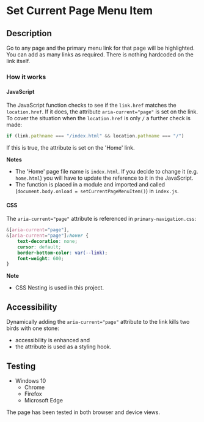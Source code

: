 # Set Current Page Menu Item

## Description

Go to any page and the primary menu link for that page will be highlighted. You can add as many links as required. There is nothing hardcoded on the link itself.

### How it works

#### JavaScript

The JavaScript function checks to see if the `link.href` matches the `location.href`. If it does, the attribute `aria-current="page"` is set on the link. To cover the situation when the `location.href` is only `/` a further check is made:

```JavaScript
if (link.pathname === "/index.html" && location.pathname === "/")
```

If this is true, the attribute is set on the 'Home' link.

**Notes**

- The 'Home' page file name is `index.html`. If you decide to change it (e.g. `home.html`) you will have to update the reference to it in the JavaScript.
- The function is placed in a module and imported and called (`document.body.onload = setCurrentPageMenuItem()`) in `index.js`.

#### CSS

The `aria-current="page"` attribute is referenced in `primary-navigation.css`:

```CSS
&[aria-current="page"],
&[aria-current="page"]:hover {
    text-decoration: none;
    cursor: default;
    border-bottom-color: var(--link);
    font-weight: 600;
}
```

**Note**

- CSS Nesting is used in this project.

## Accessibility

Dynamically adding the `aria-current="page"` attribute to the link kills two birds with one stone:

- accessibility is enhanced and
- the attribute is used as a styling hook.

## Testing

- Windows 10
  - Chrome
  - Firefox
  - Microsoft Edge

The page has been tested in both browser and device views.
